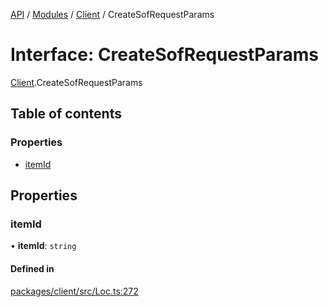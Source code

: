 [API](../API.md) / [Modules](../modules.md) / [Client](../modules/Client.md) / CreateSofRequestParams

# Interface: CreateSofRequestParams

[Client](../modules/Client.md).CreateSofRequestParams

## Table of contents

### Properties

- [itemId](Client.CreateSofRequestParams.md#itemid)

## Properties

### itemId

• **itemId**: `string`

#### Defined in

[packages/client/src/Loc.ts:272](https://github.com/logion-network/logion-api/blob/main/packages/client/src/Loc.ts#L272)
